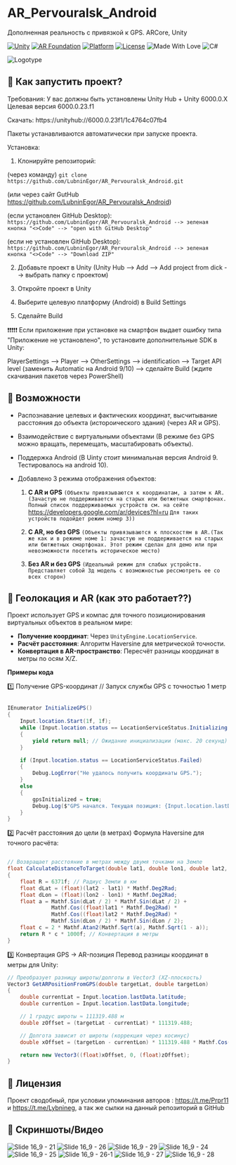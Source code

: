 # AR_Pervouralsk_Android
Дополненная реальность с привязкой к GPS. ARCore, Unity <!-- описание репозитория -->
<!--Блок информации о репозитории в бейджах-->
[![Unity](https://img.shields.io/badge/Unity-6000.0.23+-black?style=flat&logo=unity)](https://unity.com/)
[![AR Foundation](https://img.shields.io/badge/AR%20Foundation-6.1.0-blue?style=flat&logo=unity)](https://docs.unity3d.com/Packages/com.unity.xr.arfoundation@6.1/manual/index.html)
[![Platform](https://img.shields.io/badge/Platform-Android-green?style=flat&logo=android)](https://developer.android.com/)
[![License](https://img.shields.io/badge/License-MIT-yellow?style=flat)](https://opensource.org/licenses/MIT)
![Made With Love](https://img.shields.io/badge/Made%20With%20Love%20Cheloveki_team-FF69B4?style=flat)
![C#](https://img.shields.io/badge/C%23-239120?style=flat-square&logo=c-sharp&logoColor=white)


![Logotype](https://github.com/user-attachments/assets/7e47ccd1-32b3-4c86-b8cb-4b610275da83)

<!--Установка-->
## 🚀 Как запустить проект?


Требования:
У вас должны быть установлены Unity Hub + Unity 6000.0.X Целевая версия 6000.0.23.f1

Cкачать: https://unityhub://6000.0.23f1/1c4764c07fb4

Пакеты устанавливаются автоматически при запуске проекта.

Установка:

1.   Клонируйте репозиторий:

(через команду) 
```git clone https://github.com/LubninEgor/AR_Pervouralsk_Android.git```
			
   (или через сайт GutHub https://github.com/LubninEgor/AR_Pervouralsk_Android)
		
   (если установлен GitHub Desktop): ```https://github.com/LubninEgor/AR_Pervouralsk_Android --> зеленая кнопка "<>Code" --> "open with GitHub Desktop" ```
			
   (если не установлен GitHub Desktop): ```https://github.com/LubninEgor/AR_Pervouralsk_Android --> зеленая кнопка "<>Code" --> "Download ZIP"```
			
2.   Добавьте проект в Unity (Unity Hub --> Add --> Add project from dick --> выбрать папку с проектом)
	
3.   Откройте проект в Unity
		
4.   Выберите целевую платформу (Android) в Build Settings
		
5.  Сделайте Build
	
❗❗❗❗❗ Если приложение при установке на смартфон выдает ошибку типа "Приложение не установлено", то установите дополнительные SDK в Unity:
	
PlayerSettings --> Player --> OtherSettings --> identification --> Target API level (заменить Automatic на Android 9/10) --> сделайте Build (ждите скачивания пакетов через PowerShell)

<!--О проекте-->
## 📌 Возможности


 - Распознавание целевых и фактических координат, высчитывание расстояния до объекта (истороического здания) (через AR и GPS).

 - Взаимодействие с виртуальными объектами (В режиме без GPS можно вращать, перемещать, масштабировать объекты).

 - Поддержка Android (В Uinty стоит минимальная версия Android 9. Тестировалось на android 10).
 
 - Добавлено 3 режима отображения объектов:
	
	1) **С AR и GPS** ```(Объекты привязываются к координатам, а затем к AR.(Зачастую не поддерживается на старых или бютжетных смартфонах. Полный список поддерживаемых устройств см.
на сейте``` https://developers.google.com/ar/devices?hl=ru ```Для таких устройств подойдет режим номер 3))```
	
	3) **С AR, но без GPS** ```(Объекты привязываются к плоскостям в AR.(Так же как и в режиме номе 1: зачастую не поддерживается на старых или бютжетных смартфонах.
Этот режим сделан для демо или при невозможности посетить историческое место)```
	
	4) **Без AR и без GPS** ```(Идеальный режим для слабых устройств. Представляет собой 3д модель с возможностью рессмотреть ее со всех сторон)```

## 📡 Геолокация и AR (как это работает??)
Проект использует GPS и компас для точного позиционирования виртуальных объектов в реальном мире:
- **Получение координат**: Через `UnityEngine.LocationService`.
- **Расчёт расстояния**: Алгоритм Haversine для метрической точности.
- **Конвертация в AR-пространство**: Пересчёт разницы координат в метры по осям X/Z.
  
**Примеры кода**

1️⃣ Получение GPS-координат
// Запуск службы GPS с точностью 1 метр

```csharp

IEnumerator InitializeGPS()
{
    Input.location.Start(1f, 1f); 
    while (Input.location.status == LocationServiceStatus.Initializing && Time.time < 20)
    {
        yield return null; // Ожидание инициализации (макс. 20 секунд)
    }

    if (Input.location.status == LocationServiceStatus.Failed)
    {
        Debug.LogError("Не удалось получить координаты GPS.");
    }
    else
    {
        gpsInitialized = true;
        Debug.Log($"GPS начался. Текущая позиция: {Input.location.lastData.latitude}, {Input.location.lastData.longitude}");
    }
}
```

2️⃣ Расчёт расстояния до цели (в метрах)
Формула Haversine для точного расчёта:

```csharp

// Возвращает расстояние в метрах между двумя точками на Земле
float CalculateDistanceToTarget(double lat1, double lon1, double lat2, double lon2)
{
    float R = 6371f; // Радиус Земли в км
    float dLat = (float)(lat2 - lat1) * Mathf.Deg2Rad;
    float dLon = (float)(lon2 - lon1) * Mathf.Deg2Rad;
    float a = Mathf.Sin(dLat / 2) * Mathf.Sin(dLat / 2) + 
              Mathf.Cos((float)lat1 * Mathf.Deg2Rad) * 
              Mathf.Cos((float)lat2 * Mathf.Deg2Rad) * 
              Mathf.Sin(dLon / 2) * Mathf.Sin(dLon / 2);
    float c = 2 * Mathf.Atan2(Mathf.Sqrt(a), Mathf.Sqrt(1 - a));
    return R * c * 1000f; // Конвертация в метры
}
```


3️⃣ Конвертация GPS → AR-позиция
Перевод разницы координат в метры для Unity:

```csharp
// Преобразует разницу широты/долготы в Vector3 (XZ-плоскость)
Vector3 GetARPositionFromGPS(double targetLat, double targetLon)
{
    double currentLat = Input.location.lastData.latitude;
    double currentLon = Input.location.lastData.longitude;

    // 1 градус широты ≈ 111319.488 м
    double zOffset = (targetLat - currentLat) * 111319.488;

    // Долгота зависит от широты (коррекция через косинус)
    double xOffset = (targetLon - currentLon) * 111319.488 * Mathf.Cos((float)currentLat * Mathf.Deg2Rad);

    return new Vector3((float)xOffset, 0, (float)zOffset);
}
```
<!--лицензия-->
## 📝 Лицензия

Проект сводобный, при условии упоминания авторов : https://t.me/Prpr11 и https://t.me/Lybnineg, а так же сылки на данный репозиторий в GitHub 


<!--Приложение-->
## 📸 Скриншоты/Видео


![Slide 16_9 - 21](https://github.com/user-attachments/assets/fa99dfad-63f2-45ff-894f-52e2e7a68d8a)
![Slide 16_9 - 26](https://github.com/user-attachments/assets/daef870e-e2b0-4e2d-85e0-2e094627633e)
![Slide 16_9 - 29](https://github.com/user-attachments/assets/c15095fd-2e0a-4e9c-ae94-eea4a0f50f9e)
![Slide 16_9 - 24](https://github.com/user-attachments/assets/b33d3bc4-f93c-4839-bba0-065df5c686bf)
![Slide 16_9 - 25](https://github.com/user-attachments/assets/e1eec980-614b-44c4-a0b7-16872c0975f1)
![Slide 16_9 - 26-1](https://github.com/user-attachments/assets/6a635bce-6031-470d-a8dc-d9b65938003b)
![Slide 16_9 - 27](https://github.com/user-attachments/assets/c4214076-184e-415f-beeb-b914342baf3d)
![Slide 16_9 - 28](https://github.com/user-attachments/assets/3ba97cd1-bd3f-4a86-8d3a-2d7d1871f6fd)
